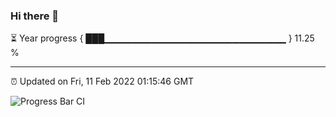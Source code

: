 ### Hi there 👋

⏳ Year progress { ███▁▁▁▁▁▁▁▁▁▁▁▁▁▁▁▁▁▁▁▁▁▁▁▁▁▁▁ } 11.25 %

---

⏰ Updated on Fri, 11 Feb 2022 01:15:46 GMT

![Progress Bar CI](https://github.com/ZhaoGui/ZhaoGui/workflows/Progress%20Bar%20CI/badge.svg)
